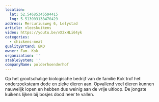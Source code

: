 ```yaml
---
location:
  lat: 52.54685345594415
  lng: 5.513903138470429
address: Mercuriusweg 6, Lelystad
article: vleeskuikens
video: https://youtu.be/vX2xHLi64yk
categories:
  - chickens-meat
qualityBrtand: EKO
owner: Fam. Kok
organization: ''
stableSystem: ''
companyName: polderhoenderhof
---
```

Op het grootschalige biologische bedrijf van de familie Kok trof het onderzoeksteam dode en zieke dieren aan. Opvallend veel dieren kunnen nauwelijk lopen en hebben dus weinig aan de vrije uitloop. De jongste kuikens lijken bij bosjes dood neer te vallen.